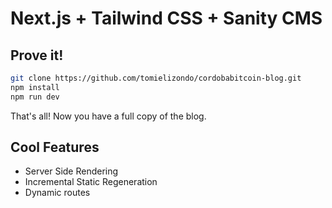 # Next.js + Tailwind CSS + Sanity CMS

## Prove it!

```bash
git clone https://github.com/tomielizondo/cordobabitcoin-blog.git
npm install
npm run dev
```
That's all! Now you have a full copy of the blog.

## Cool Features
 
* Server Side Rendering
* Incremental Static Regeneration
* Dynamic routes
